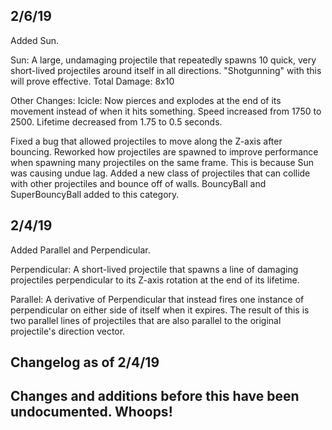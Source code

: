 ## 2/6/19
Added Sun.

Sun:
  A large, undamaging projectile that repeatedly spawns 10 quick, very short-lived projectiles around itself in all directions. 
  "Shotgunning" with this will prove effective.
  Total Damage: 8x10

Other Changes:
  Icicle:
    Now pierces and explodes at the end of its movement instead of when it hits something.
    Speed increased from 1750 to 2500.
    Lifetime decreased from 1.75 to 0.5 seconds.

  Fixed a bug that allowed projectiles to move along the Z-axis after bouncing.
  Reworked how projectiles are spawned to improve performance when spawning many projectiles on the same frame. This is because Sun was causing undue lag.
  Added a new class of projectiles that can collide with other projectiles and bounce off of walls. BouncyBall and SuperBouncyBall added to this category.


## 2/4/19
Added Parallel and Perpendicular.

Perpendicular:
  A short-lived projectile that spawns a line of damaging projectiles perpendicular to its Z-axis rotation at the end of its lifetime.

Parallel:
  A derivative of Perpendicular that instead fires one instance of perpendicular on either side of itself when it expires.
  The result of this is two parallel lines of projectiles that are also parallel to the original projectile's direction vector.


## Changelog as of 2/4/19
## Changes and additions before this have been undocumented. Whoops!